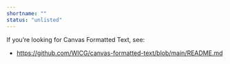 ```yaml
---
shortname: ""
status: "unlisted"
---
```


If you’re looking for Canvas Formatted Text, see:
* https://github.com/WICG/canvas-formatted-text/blob/main/README.md
